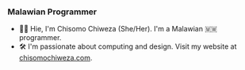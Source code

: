 ### Malawian Programmer

- 👋&#127997;  Hie, I'm Chisomo Chiweza (She/Her). I'm a Malawian 🇲🇼 programmer.
- 🛠️ I'm passionate about computing and design. Visit my website at [chisomochiweza.com](https://chisomochiweza.com/).
 
